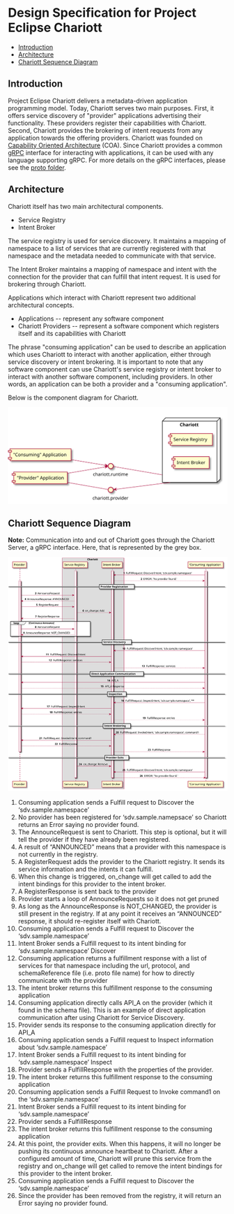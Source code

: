 # Design Specification for Project Eclipse Chariott

- [Introduction](#introduction)
- [Architecture](#architecture)
- [Chariott Sequence Diagram](#chariott-sequence-diagram)

## <a name="introduction">Introduction</a>

Project Eclipse Chariott delivers a metadata-driven application programming model. Today, Chariott serves two main purposes. First, it offers service discovery of "provider" applications advertising their functionality. These providers register their capabilities with Chariott. Second, Chariott provides the brokering of intent requests from any application towards the offering providers. Chariott was founded on [Capability Oriented Architecture](https://www.linkedin.com/pulse/brief-introduction-capability-oriented-architecture-coa-haishi-bai/) (COA). Since Chariott provides a common [gRPC](https://grpc.io/) interface for interacting with applications, it can be used with any language supporting gRPC. For more details on the gRPC interfaces, please see the [proto folder](../../proto/chariott/).

## <a name="architecture">Architecture</a>

Chariott itself has two main architectural components.

- Service Registry
- Intent Broker

The service registry is used for service discovery. It maintains a mapping of namespace to a list of services that are currently registered with that namespace and the metadata needed to communicate with that service.

The Intent Broker maintains a mapping of namespace and intent with the connection for the provider that can fulfill that intent request. It is used for brokering through Chariott.

Applications which interact with Chariott represent two additional architectural concepts.

- Applications -- represent any software component
- Chariott Providers -- represent a software component which registers itself and its capabilities with Chariott

The phrase "consuming application" can be used to describe an application which uses Chariott to interact with another application, either through service discovery or intent brokering. It is important to note that any software component can use Chariott's service registry or intent broker to interact with another software component, including providers. In other words, an application can be both a provider and a "consuming application".

Below is the component diagram for Chariott.

![Component Diagram](diagrams/chariott_component.svg)

## <a name="sequence">Chariott Sequence Diagram</a>

**Note:** Communication into and out of Chariott goes through the Chariott Server, a gRPC interface. Here, that is represented by the grey box.

![Sequence Diagram](diagrams/chariott_sequence.svg)

1. Consuming application sends a Fulfill request to Discover the ‘sdv.sample.namespace’
1. No provider has been registered for ‘sdv.sample.namepsace’ so Chariott returns an Error saying no provider found.
1. The AnnounceRequest is sent to Chariott. This step is optional, but it will tell the provider if they have already been registered.
1. A result of “ANNOUNCED” means that a provider with this namespace is not currently in the registry.
1. A RegisterRequest adds the provider to the Chariott registry. It sends its service information and the intents it can fulfill.
1. When this change is triggered, on_change will get called to add the intent bindings for this provider to the intent broker.
1. A RegisterResponse is sent back to the provider
1. Provider starts a loop of AnnounceRequests so it does not get pruned
1. As long as the AnnounceResponse is NOT_CHANGED, the provider is still present in the registry. If at any point it receives an “ANNOUNCED” response, it should re-register itself with Chariott.
1. Consuming application sends a Fulfill request to Discover the ‘sdv.sample.namespace’
1. Intent Broker sends a Fulfill request to its intent binding for ‘sdv.sample.namespace’ Discover
1. Consuming application returns a fulfillment response with a list of services for that namespace including the url, protocol, and schemaReference file (i.e. proto file name) for how to directly communicate with the provider
1. The intent broker returns this fulfillment response to the consuming application
1. Consuming application directly calls API_A on the provider (which it found in the schema file). This is an example of direct application communication after using Chariott for Service Discovery.
1. Provider sends its response to the consuming application directly for API_A
1. Consuming application sends a Fulfill request to Inspect information about ‘sdv.sample.namespace’
1. Intent Broker sends a Fulfill request to its intent binding for ‘sdv.sample.namespace’ Inspect
1. Provider sends a FulfillResponse with the properties of the provider.
1. The intent broker returns this fulfillment response to the consuming application
1. Consuming application sends a Fulfill Request to Invoke command1 on the ‘sdv.sample.namespace’
1. Intent Broker sends a Fulfill request to its intent binding for ‘sdv.sample.namespace’
1. Provider sends a FulfillResponse
1. The intent broker returns this fulfillment response to the consuming application
1. At this point, the provider exits. When this happens, it will no longer be pushing its continuous announce heartbeat to Chariott. After a configured amount of time, Chariott will prune this service from the registry and on_change will get called to remove the intent bindings for this provider to the intent broker.
1. Consuming application sends a Fulfill request to Discover the ‘sdv.sample.namespace’
1. Since the provider has been removed from the registry, it will return an Error saying no provider found.
